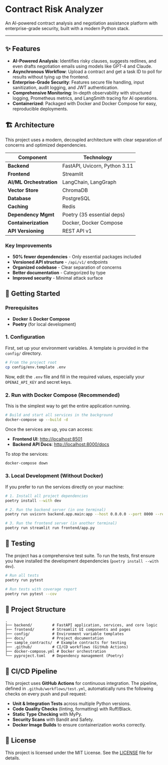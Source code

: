 # Contract Risk Analyzer

An AI-powered contract analysis and negotiation assistance platform with enterprise-grade security, built with a modern Python stack.

---

## ✨ Features

- **AI-Powered Analysis**: Identifies risky clauses, suggests redlines, and even drafts negotiation emails using models like GPT-4 and Claude.
- **Asynchronous Workflow**: Upload a contract and get a task ID to poll for results without tying up the frontend.
- **Enterprise-Grade Security**: Features secure file handling, input sanitization, audit logging, and JWT authentication.
- **Comprehensive Monitoring**: In-depth observability with structured logging, Prometheus metrics, and LangSmith tracing for AI operations.
- **Containerized**: Packaged with Docker and Docker Compose for easy, reproducible deployments.

## 🏗️ Architecture

This project uses a modern, decoupled architecture with clear separation of concerns and optimized dependencies.

| Component               | Technology                    |
| ----------------------- | ----------------------------- |
| **Backend**             | FastAPI, Uvicorn, Python 3.11 |
| **Frontend**            | Streamlit                     |
| **AI/ML Orchestration** | LangChain, LangGraph          |
| **Vector Store**        | ChromaDB                      |
| **Database**            | PostgreSQL                    |
| **Caching**             | Redis                         |
| **Dependency Mgmt**     | Poetry (35 essential deps)    |
| **Containerization**    | Docker, Docker Compose        |
| **API Versioning**      | REST API v1                   |

### Key Improvements

- **50% fewer dependencies** - Only essential packages included
- **Versioned API structure** - `/api/v1/` endpoints
- **Organized codebase** - Clear separation of concerns
- **Better documentation** - Categorized by type
- **Improved security** - Minimal attack surface

## 🚀 Getting Started

### Prerequisites

- **Docker** & **Docker Compose**
- **Poetry** (for local development)

### 1. Configuration

First, set up your environment variables. A template is provided in the `config/` directory.

```bash
# From the project root
cp config/env.template .env
```

Now, edit the `.env` file and fill in the required values, especially your `OPENAI_API_KEY` and secret keys.

### 2. Run with Docker Compose (Recommended)

This is the simplest way to get the entire application running.

```bash
# Build and start all services in the background
docker-compose up --build -d
```

Once the services are up, you can access:

- **Frontend UI**: [http://localhost:8501](http://localhost:8501)
- **Backend API Docs**: [http://localhost:8000/docs](http://localhost:8000/docs)

To stop the services:

```bash
docker-compose down
```

### 3. Local Development (Without Docker)

If you prefer to run the services directly on your machine:

```bash
# 1. Install all project dependencies
poetry install --with dev

# 2. Run the backend server (in one terminal)
poetry run uvicorn backend.app.main:app --host 0.0.0.0 --port 8000 --reload

# 3. Run the frontend server (in another terminal)
poetry run streamlit run frontend/app.py
```

## 🧪 Testing

The project has a comprehensive test suite. To run the tests, first ensure you have installed the development dependencies (`poetry install --with dev`).

```bash
# Run all tests
poetry run pytest

# Run tests with coverage report
poetry run pytest --cov
```

## 📂 Project Structure

```
.
├── backend/         # FastAPI application, services, and core logic
├── frontend/        # Streamlit UI components and pages
├── config/          # Environment variable templates
├── docs/            # Project documentation
├── sample_contracts/  # Example contracts for testing
├── .github/         # CI/CD workflows (GitHub Actions)
├── docker-compose.yml # Docker orchestration
└── pyproject.toml   # Dependency management (Poetry)
```

## 🤖 CI/CD Pipeline

This project uses **GitHub Actions** for continuous integration. The pipeline, defined in `.github/workflows/test.yml`, automatically runs the following checks on every push and pull request:

- **Unit & Integration Tests** across multiple Python versions.
- **Code Quality Checks** (linting, formatting) with Ruff/Black.
- **Static Type Checking** with MyPy.
- **Security Scans** with Bandit and Safety.
- **Docker Image Builds** to ensure containerization works correctly.

## 📄 License

This project is licensed under the MIT License. See the [LICENSE](LICENSE) file for details.
